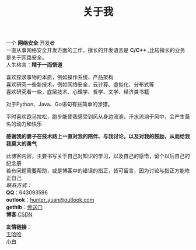 ﻿---
layout: page
title: 关于我 
---

一个 **网络安全** 开发者    
一直从事网络安全开发方面的工作，擅长的开发语言是 **C/C++** ,比较擅长的业务是关于网路安全。    
人生格言：**精于一而悟道**    

喜欢探求事物的本质，例如操作系统、产品架构    
喜欢研究一些新技术，例如网络安全，云计算、虚拟化、分布式等    
喜欢研究看一些，底层技术、心理学、哲学、文学、经济类书籍    

<p>       
对于Python、Java、Go语句有些简单的涉猎。    
</p>

<p>
平时喜欢跑马拉松，跑步能使我感受到风从身边流淌，汗水流淌于风中，会产生莫名的动力和快乐           
</p>

**感谢我的妻子在技术路上一直对我的陪伴、与我讨论，以及对我的鼓励，从而给我我莫大的勇气**    

此博客内容，主要书写关于自己对知识的学习，以及自己的感悟，留个以后自己的纪念册    
若有问题需要帮助，或是博客中的错误的指正，皆可留言，因为讨论与指正方能修正自己    
*联系方式：*    
**QQ**：643093596    
**outlook**：hunter_yuan@outlook.com    
**gethib**：[传送门](https://github.com/clodfisher)    
**博客**:[CSDN](http://blog.csdn.net/tao546377318)      

**友情链接**：    
[王哈哈](http://am4zing.me/)          
[小白](http://haoxiaohui.xyz/)     

